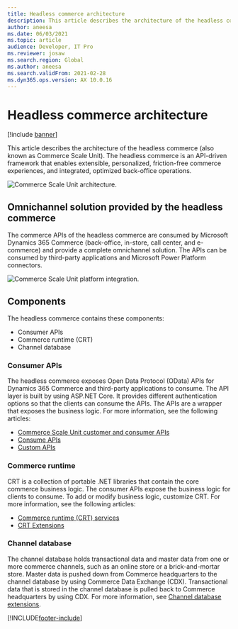 ```yaml
---
title: Headless commerce architecture
description: This article describes the architecture of the headless commerce.
author: aneesa
ms.date: 06/03/2021
ms.topic: article
audience: Developer, IT Pro
ms.reviewer: josaw
ms.search.region: Global
ms.author: aneesa
ms.search.validFrom: 2021-02-28
ms.dyn365.ops.version: AX 10.0.16
---
```


# Headless commerce architecture

[!include [banner](../includes/banner.md)]

This article describes the architecture of the headless commerce (also known as Commerce Scale Unit). The headless commerce is an API-driven framework that enables extensible, personalized, friction-free commerce experiences, and integrated, optimized back-office operations.

![Commerce Scale Unit architecture.](media/CSUExtensionArchitecture.PNG)

## Omnichannel solution provided by the headless commerce

The commerce APIs of the headless commerce are consumed by Microsoft Dynamics 365 Commerce (back-office, in-store, call center, and e-commerce) and provide a complete omnichannel solution. The APIs can be consumed by third-party applications and Microsoft Power Platform connectors.

![Commerce Scale Unit platform integration.](./media/CSUConsumer.PNG)

## Components

The headless commerce contains these components:

+ Consumer APIs
+ Commerce runtime (CRT)
+ Channel database

### Consumer APIs

The headless commerce exposes Open Data Protocol (OData) APIs for Dynamics 365 Commerce and third-party applications to consume. The API layer is built by using ASP.NET Core. It provides different authentication options so that the clients can consume the APIs. The APIs are a wrapper that exposes the business logic. For more information, see the following articles:

+ [Commerce Scale Unit customer and consumer APIs](retail-server-customer-consumer-api.md)
+ [Consume APIs](consume-retail-server-api.md)
+ [Custom APIs](retail-server-icontroller-extension.md)

### Commerce runtime

CRT is a collection of portable .NET libraries that contain the core commerce business logic. The consumer APIs expose the business logic for clients to consume. To add or modify business logic, customize CRT. For more information, see the following articles:

+ [Commerce runtime (CRT) services](crt-services.md)
+ [CRT Extensions](commerce-runtime-extensibility.md)

### Channel database

The channel database holds transactional data and master data from one or more commerce channels, such as an online store or a brick-and-mortar store. Master data is pushed down from Commerce headquarters to the channel database by using Commerce Data Exchange (CDX). Transactional data that is stored in the channel database is pulled back to Commerce headquarters by using CDX. For more information, see [Channel database extensions](channel-db-extensions.md).

[!INCLUDE[footer-include](../../includes/footer-banner.md)]


